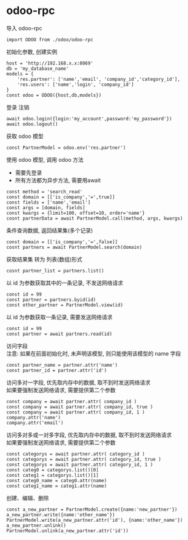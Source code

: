 
# odoo-rpc


导入 odoo-rpc

```
import ODOO from ./odoo/odoo-rpc
```

初始化参数, 创建实例

```
host = 'http://192.168.x.x:8069'
db = 'my_database_name'
models = {
    'res.partner': ['name','email', 'company_id','category_id'],
    'res.users': ['name','login', 'company_id']
}
const odoo = ODOO({host,db,models})
```

登录 注销
```
await odoo.login({login:'my_account',password:'my_password'})
await odoo.logout()
```

获取 odoo 模型    
```
const PartnerModel = odoo.env('res.partner')
```

使用 odoo 模型, 调用 odoo 方法  
* 需要先登录
* 所有方法都为异步方法, 需要用await
```
const method = 'search_read'
const domain = [['is_company','=',true]]
const fields = ['name','email']
const args = [domain, fields]
const kwargs = {limit=100, offset=10, order='name'}
cosnt partnerData = await PartnerModel.call(method, args, kwargs)
```

条件查询数据, 返回结果集(多个记录)
```
const domain = [['is_company','=',false]]
cosnt partners = await PartnerModel.search(domain)
```

获取结果集 转为 列表(数组)形式
```
cosnt partner_list = partners.list()
```

以 id 为参数获取其中的一条记录, 不发送网络请求
```
const id = 99
const partner = partners.byid(id)
const other_partner = PartnerModel.view(id)
```

以 id 为参数获取一条记录, 需要发送网络请求
```
const id = 99
const partner = await partners.read(id)
```

访问字段  
注意: 如果在前面初始化时, 未声明该模型, 则只能使用该模型的 name 字段
```
const partner_name = partner.attr('name')
const partner_id = partner.attr('id')
```

访问多对一字段, 优先取内存中的数据, 取不到时发送网络请求  
如果要强制发送网络请求, 需要提供第二个参数 
```
const company = await partner.attr( company_id )
const company = await partner.attr( company_id, true )
const company = await partner.attr( company_id, 1 )
company.attr('name')
company.attr('email')
```

访问多对多或一对多字段, 优先取内存中的数据, 取不到时发送网络请求  
如果要强制发送网络请求, 需要提供第二个参数 
```
const categorys = await partner.attr( category_id )
const categorys = await partner.attr( category_id, true )
const categorys = await partner.attr( category_id, 1 )
const categ0 = categorys.list()[0]
const categ1 = categorys.list()[1]
const categ0_name = categ0.attr(name)
const categ1_name = categ1.attr(name)

```

创建、编辑、删除

```
const a_new_partner = PartnerModel.create({name:'new_partner'})
a_new_partner.write({name:'other_name'})
PartnerModel.write(a_new_partner.attr('id'), {name:'other_name'})
a_new_partner.unlink()
PartnerModel.unlink(a_new_partner.attr('id'))

```
